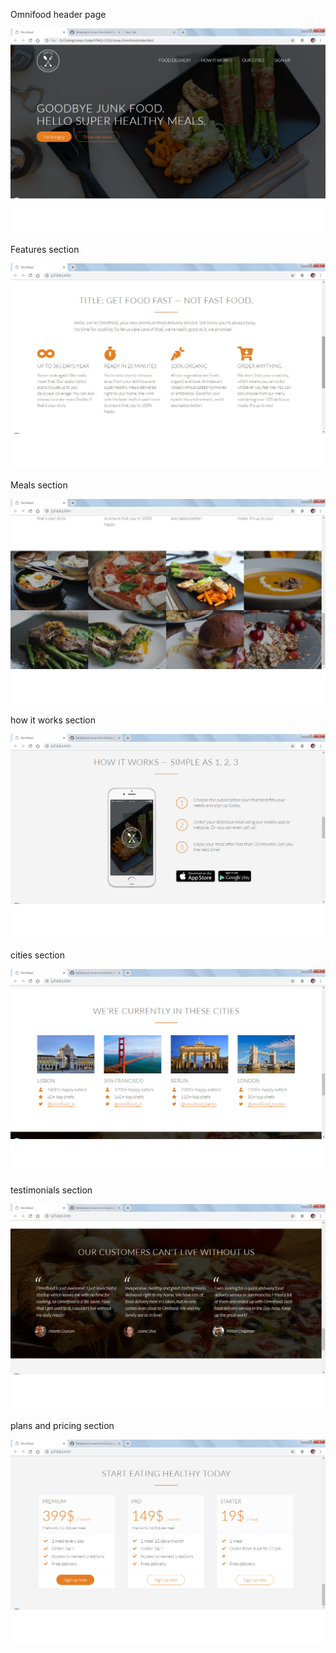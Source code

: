 Omnifood header page

<img src="project screenshots/header.png">

Features section

<img src="project screenshots/features.jpg">

Meals section

<img src="project screenshots/meals.jpg">

how it works section

<img src="project screenshots/works.png">

cities section

<img src="project screenshots/cities.png">

testimonials section

<img src="project screenshots/testimonials.png">

plans and pricing section

<img src="project screenshots/plans.png">


